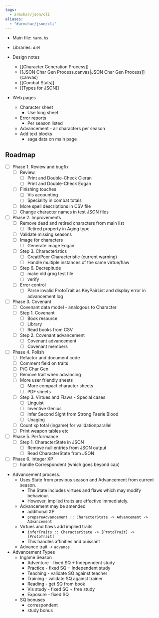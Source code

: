 ```yaml
---
tags:
  - armchar/json/cli
aliases:
  - "#armchar/json/cli"
---
```

+ Main file: `harm.hs`
+ Libraries: `ArM`
+ Design notes
	+ [[Character Generation Process]]
	+ [[JSON Char Gen Process.canvas|JSON Char Gen Process]] (canvas)
	+ [[Combat Stats]]
	+ [[Types for JSON]]


+ Web pages
	+ Character sheet
		+ Use long sheet
	+ Error reports
		+ Per season listed
	+ Advancement - all characters per season
	+ Add text blocks
		+ saga data on main page

## Roadmap
+ [ ] Phase 1. Review and bugfix
	+ [ ] Review
		+ [ ] Print and Double-Check Cieran
		+ [ ] Print and Double-Check Eogan
	+ [ ] Finishing touches
		+ [ ] Vis accounting
		+ [ ] Speciality in combat totals
	+ [ ] More spell descriptions in CSV file
	+ [ ] Change character names in test JSON files
+ [ ] Phase 2. Improvements
	+ [ ] Remove dead and retired characters from main list
		+ [ ] Retired property in Aging type
	+ [ ] Validate missing seasons
	+ [ ] Image for characters
		+ [ ] Generate image Eogan
	+ [ ] Step 3. Characteristics
		+ [ ] Great/Poor Characteristic (current warning)
		+ [ ] Handle multiple instances of the same virtue/flaw
	+ [ ] Step 6. Decrepitude
		+ [ ] make old grog test file
		+ [ ] verify
	+ [ ] Error control
		+ [ ] Parse invalid ProtoTrait as KeyPairList and display error in advancement log
+ [ ] Phase 3. Covenant
	+ [ ] Covenant data model - analogous to Character
	+ [ ] Step 1. Covenant
		+ [ ] Book resource
		+ [ ] Library
		+ [ ] Read books from CSV
	+ [ ] Step 2. Covenant advancement
		+ [ ] Covenant advancement
		+ [ ] Covenant members
+ [ ] Phase 4. Polish
	+ [ ] Refactor and document code
	+ [ ] Comment field on traits
	+ [ ]  P/G Char Gen
	+ [ ] Remove trait when advancing
	+ [ ] More user friendly sheets
		+ [ ] More compact character sheets
		+ [ ] PDF sheets
	+ [ ] Step 3. Virtues and Flaws - Special cases
		+ [ ] Linguist
		+ [ ] Inventive Genius
		+ [ ] Infer Second Sight from Strong Faerie Blood
		+ [ ] Unaging
	+ [ ] Count xp total (ingame) for validationparallel
	+ [ ] Print weapon tables etc
+ [ ] Phase 5. Performance
	+ [ ] Step 1.  CharacterState in JSON
		+ [ ] Remove null entries from JSON output
		+ [ ] Read CharacterState from JSON
+ [ ] Phase 6. Integer XP
	+ [ ] handle Correspondent (which goes beyond cap)

+ Advancement process.
    + Uses State from previous season and Advancement from current season.
        + The State includes virtues and flaws which may modify behaviour.
        + However, implied traits are effective immediately.
    + Advancement may be amended
        + additional XP
        + `prepareAdvancement :: CharacterState -> Advancement -> Advancement`
    + Virtues and flaws add implied traits
        + `inferTraits :: CharacterState -> [ProtoTrait] -> [ProtoTrait]`
        + This handles affinities and puissant
    + Advance trait $\to$  `advance`
+ Advancement Types
	+ Ingame Season
		+ Adventure - fixed SQ + Independent study
		+ Practice - fixed SQ + Independent study
		+ Teaching - validate SQ against teacher
		+ Training - validate SQ against trainer
		+ Reading - get SQ from book
		+ Vis study - fixed SQ + free study
		+ Exposure - fixed SQ
	+ SQ bonuses
		+ correspondent
		+ study bonus
